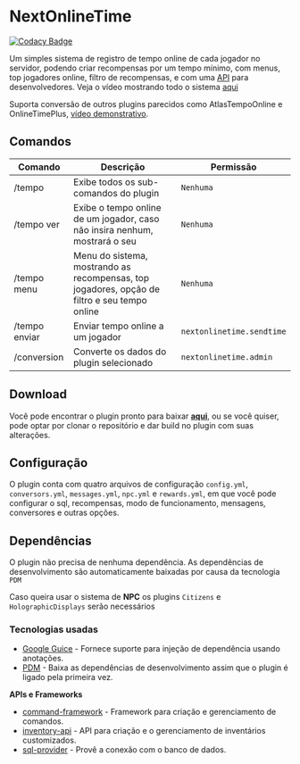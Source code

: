 # NextOnlineTime

[![Codacy Badge](https://api.codacy.com/project/badge/Grade/352b53ae062b44e580e6e9fb0646a8cf)](https://app.codacy.com/gh/NextPlugins/NextOnlineTime?utm_source=github.com&utm_medium=referral&utm_content=NextPlugins/NextOnlineTime&utm_campaign=Badge_Grade)

Um simples sistema de registro de tempo online de cada jogador no servidor, podendo criar recompensas por um tempo mínimo, com menus, top jogadores online,
filtro de recompensas, e com uma [API](https://github.com/NextPlugins/NextOnlineTime/blob/dev/src/main/java/com/nextplugins/onlinetime/api/NextOnlineTimeAPI.java) para desenvolvedores.
Veja o vídeo mostrando todo o sistema [aqui](https://www.youtube.com/watch?v=jMhaaaxmgME) 

Suporta conversão de outros plugins parecidos como AtlasTempoOnline e OnlineTimePlus, [vídeo demonstrativo](https://www.youtube.com/watch?v=8naKKD7pa8E).

## Comandos
|Comando               |Descrição           |Permissão             |
|----------------------|--------------------|----------------------|
|/tempo                |Exibe todos os sub-comandos do plugin|`Nenhuma`|
|/tempo ver            |Exibe o tempo online de um jogador, caso não insira nenhum, mostrará o seu|`Nenhuma`|
|/tempo menu           |Menu do sistema, mostrando as recompensas, top jogadores, opção de filtro e seu tempo online|`Nenhuma`
|/tempo enviar         |Enviar tempo online a um jogador|`nextonlinetime.sendtime`|
|/conversion           |Converte os dados do plugin selecionado|`nextonlinetime.admin`|

## Download

Você pode encontrar o plugin pronto para baixar [**aqui**](https://github.com/NextPlugins/NextOnlineTime/releases), ou se você quiser, pode optar por clonar o repositório e dar
build no plugin com suas alterações.

## Configuração
O plugin conta com quatro arquivos de configuração `config.yml`, `conversors.yml`, `messages.yml`, `npc.yml` e `rewards.yml`, em que você pode configurar o sql, recompensas, modo de funcionamento,
mensagens, conversores e outras opções.

## Dependências
O plugin não precisa de nenhuma dependência. As dependências de desenvolvimento são automaticamente baixadas por causa da tecnologia `PDM`

Caso queira usar o sistema de **NPC** os plugins `Citizens` e `HolographicDisplays` serão necessários

### Tecnologias usadas
-   [Google Guice](https://github.com/google/guice) - Fornece suporte para injeção de dependência usando anotações.
-   [PDM](https://github.com/knightzmc/pdm) - Baixa as dependências de desenvolvimento assim que o plugin é ligado pela primeira vez.

**APIs e Frameworks**

-   [command-framework](https://github.com/SaiintBrisson/command-framework) - Framework para criação e gerenciamento de comandos.
-   [inventory-api](https://github.com/HenryFabio/inventory-api) - API para criação e o gerenciamento de inventários customizados.
-   [sql-provider](https://github.com/henryfabio/sql-provider) - Provê a conexão com o banco de dados.
